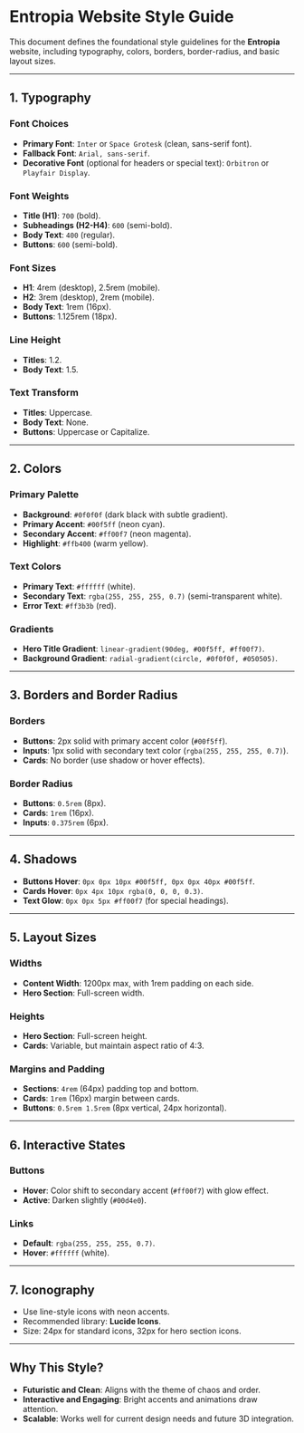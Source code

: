 # Entropia Website Style Guide

This document defines the foundational style guidelines for the **Entropia** website, including typography, colors, borders, border-radius, and basic layout sizes.

---

## **1. Typography**

### Font Choices
- **Primary Font**: `Inter` or `Space Grotesk` (clean, sans-serif font).
- **Fallback Font**: `Arial, sans-serif`.
- **Decorative Font** (optional for headers or special text): `Orbitron` or `Playfair Display`.

### Font Weights
- **Title (H1)**: `700` (bold).
- **Subheadings (H2-H4)**: `600` (semi-bold).
- **Body Text**: `400` (regular).
- **Buttons**: `600` (semi-bold).

### Font Sizes
- **H1**: 4rem (desktop), 2.5rem (mobile).
- **H2**: 3rem (desktop), 2rem (mobile).
- **Body Text**: 1rem (16px).
- **Buttons**: 1.125rem (18px).

### Line Height
- **Titles**: 1.2.
- **Body Text**: 1.5.

### Text Transform
- **Titles**: Uppercase.
- **Body Text**: None.
- **Buttons**: Uppercase or Capitalize.

---

## **2. Colors**

### Primary Palette
- **Background**: `#0f0f0f` (dark black with subtle gradient).
- **Primary Accent**: `#00f5ff` (neon cyan).
- **Secondary Accent**: `#ff00f7` (neon magenta).
- **Highlight**: `#ffb400` (warm yellow).

### Text Colors
- **Primary Text**: `#ffffff` (white).
- **Secondary Text**: `rgba(255, 255, 255, 0.7)` (semi-transparent white).
- **Error Text**: `#ff3b3b` (red).

### Gradients
- **Hero Title Gradient**: `linear-gradient(90deg, #00f5ff, #ff00f7)`.
- **Background Gradient**: `radial-gradient(circle, #0f0f0f, #050505)`.

---

## **3. Borders and Border Radius**

### Borders
- **Buttons**: 2px solid with primary accent color (`#00f5ff`).
- **Inputs**: 1px solid with secondary text color (`rgba(255, 255, 255, 0.7)`).
- **Cards**: No border (use shadow or hover effects).

### Border Radius
- **Buttons**: `0.5rem` (8px).
- **Cards**: `1rem` (16px).
- **Inputs**: `0.375rem` (6px).

---

## **4. Shadows**
- **Buttons Hover**: `0px 0px 10px #00f5ff, 0px 0px 40px #00f5ff`.
- **Cards Hover**: `0px 4px 10px rgba(0, 0, 0, 0.3)`.
- **Text Glow**: `0px 0px 5px #ff00f7` (for special headings).

---

## **5. Layout Sizes**

### Widths
- **Content Width**: 1200px max, with 1rem padding on each side.
- **Hero Section**: Full-screen width.

### Heights
- **Hero Section**: Full-screen height.
- **Cards**: Variable, but maintain aspect ratio of 4:3.

### Margins and Padding
- **Sections**: `4rem` (64px) padding top and bottom.
- **Cards**: `1rem` (16px) margin between cards.
- **Buttons**: `0.5rem 1.5rem` (8px vertical, 24px horizontal).

---

## **6. Interactive States**

### Buttons
- **Hover**: Color shift to secondary accent (`#ff00f7`) with glow effect.
- **Active**: Darken slightly (`#00d4e0`).

### Links
- **Default**: `rgba(255, 255, 255, 0.7)`.
- **Hover**: `#ffffff` (white).

---

## **7. Iconography**
- Use line-style icons with neon accents.
- Recommended library: **Lucide Icons**.
- Size: 24px for standard icons, 32px for hero section icons.

---

## **Why This Style?**
- **Futuristic and Clean**: Aligns with the theme of chaos and order.
- **Interactive and Engaging**: Bright accents and animations draw attention.
- **Scalable**: Works well for current design needs and future 3D integration.